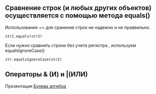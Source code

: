 

## Сравнение строк (и любых других объектов) осуществляется с помощью метода equals()
Использование == для сранения строк не надежно и не праввильно.   

```
str1.equals(str2)
```

Если нужно сравнить строки без учета регистра , используем equalsIgnoreCase()  
```
str.equalsIgnoreCase(str2)
```

## Операторы & (И) и |(ИЛИ)
Презентация  [Булева алгебра](https://drive.google.com/file/d/116meWid-ZsIBUBNx10SFUfhz7ozZuixO/view?usp=share_link)   
